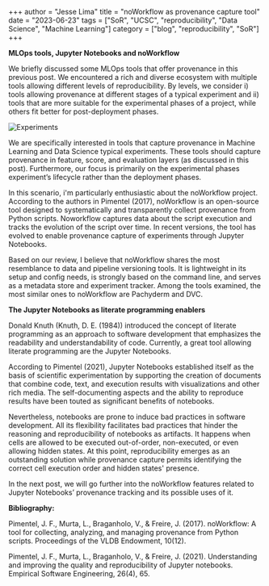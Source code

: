 +++
author = "Jesse Lima"
title = "noWorkflow as provenance capture tool"
date = "2023-06-23"
tags = ["SoR", "UCSC", "reproducibility", "Data Science", "Machine Learning"]
category = ["blog", "reproducibility", "SoR"]
+++

__MLOps tools, Jupyter Notebooks and noWorkflow__

We briefly discussed some MLOps tools that offer provenance in this previous post. We encountered a rich and diverse ecosystem with multiple tools allowing different levels of reproducibility. By levels, we consider i) tools allowing provenance at different stages of a typical experiment and ii) tools that are more suitable for the experimental phases of a project, while others fit better for post-deployment phases.

![Experiments](/images/pipeline6.png)

We are specifically interested in tools that capture provenance in Machine Learning and Data Science typical experiments. These tools should capture provenance in feature, score, and evaluation layers (as discussed in this post). Furthermore, our focus is primarily on the experimental phases experiment’s lifecycle rather than the deployment phases.

In this scenario, i'm particularly enthusiastic about the noWorkflow project. According to the authors in Pimentel (2017), noWorkflow is an open-source tool designed to systematically and transparently collect provenance from Python scripts. Noworkflow captures data about the script execution and tracks the evolution of the script over time. In recent versions, the tool has evolved to enable provenance capture of experiments through Jupyter Notebooks.

Based on our review, I believe that noWorkflow shares the most resemblance to data and pipeline versioning tools. It is lightweight in its setup and config needs, is strongly based on the command line, and serves as a metadata store and experiment tracker. Among the tools examined, the most similar ones to noWorkflow are Pachyderm and DVC.

**The Jupyter Notebooks as literate programming enablers**

Donald Knuth (Knuth, D. E. (1984)) introduced the concept of literate programming as an approach to software development that emphasizes the readability and understandability of code. Currently, a great tool allowing literate programming are the Jupyter Notebooks.

According to Pimentel (2021), Jupyter Notebooks established itself as the basis of scientific experimentation by supporting the creation of documents that combine code, text, and execution results with visualizations and other rich media. The self-documenting aspects and the ability to reproduce results have been touted as significant benefits of notebooks.

Nevertheless, notebooks are prone to induce bad practices in software development. All its flexibility facilitates bad practices that hinder the reasoning and reproducibility of notebooks as artifacts. It happens when cells are allowed to be executed out-of-order, non-executed, or even allowing hidden states. At this point, reproducibility emerges as an outstanding solution while provenance capture permits identifying the correct cell execution order and hidden states' presence.

In the next post, we will go further into the noWorkflow features related to Jupyter Notebooks’ provenance tracking and its possible uses of it.

**Bibliography:**

Pimentel, J. F., Murta, L., Braganholo, V., & Freire, J. (2017). noWorkflow: A tool for collecting, analyzing, and managing provenance from Python scripts. Proceedings of the VLDB Endowment, 10(12).

Pimentel, J. F., Murta, L., Braganholo, V., & Freire, J. (2021). Understanding and improving the quality and reproducibility of Jupyter notebooks. Empirical Software Engineering, 26(4), 65.